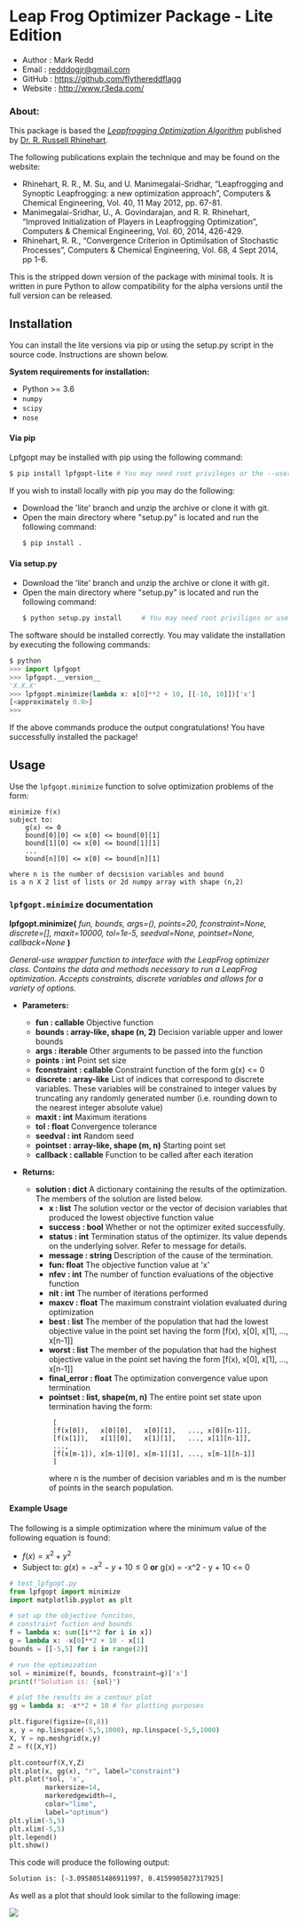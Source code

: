 # Leap Frog Optimizer Package - Lite Edition

- Author  : Mark Redd
- Email   : redddogjr@gmail.com
- GitHub  : https://github.com/flythereddflagg
- Website : http://www.r3eda.com/

### About:

This package is based the 
<em><a href="http://www.r3eda.com/leapfrogging-optimization-algorithm/">Leapfrogging Optimization 
Algorithm</a></em>
published by 
<a href="http://www.r3eda.com/about-russ/">Dr. R. Russell Rhinehart</a>.

The following publications explain the technique and may be found on the website:
  - Rhinehart, R. R., M. Su, and U. Manimegalai-Sridhar,
    “Leapfrogging and Synoptic Leapfrogging: a new optimization approach”,
    Computers & Chemical Engineering, Vol. 40, 11 May 2012, pp. 67-81.
  - Manimegalai-Sridhar, U., A. Govindarajan, and R. R. Rhinehart,
    “Improved Initialization of Players in Leapfrogging Optimization”,
    Computers & Chemical Engineering, Vol. 60, 2014, 426-429.
  - Rhinehart, R. R.,
    “Convergence Criterion in Optimilsation of Stochastic Processes”,
    Computers & Chemical Engineering, Vol. 68, 4 Sept 2014, pp 1-6.

This is the stripped down version of the package with minimal tools. It is written in pure Python to allow compatibility
for the alpha versions until the full version can be released.

## Installation 

You can install the lite versions via pip or using the setup.py script in the source code. Instructions are shown below.

**System requirements for installation:**

 - Python >= 3.6
 - `numpy`
 - `scipy`
 - `nose`

#### Via pip

Lpfgopt may be installed with pip using the following command:
```bash
$ pip install lpfgopt-lite # You may need root privileges or the --user tag
```

If you wish to install locally with pip you may do the following:
- Download the 'lite' branch and unzip the archive or clone it with git.
- Open the main directory where "setup.py" is located and run the following command:
  ```bash
  $ pip install .
  ```
#### Via setup.py
- Download the 'lite' branch and unzip the archive or clone it with git.
- Open the main directory where "setup.py" is located and run the following command:
  ```bash
  $ python setup.py install     # You may need root priviliges or use the --user tag
  ```
The software should be installed correctly. You may validate the installation by executing the following commands:
```python
$ python
>>> import lpfgopt
>>> lpfgopt.__version__
'X.X.X'
>>> lpfgopt.minimize(lambda x: x[0]**2 + 10, [[-10, 10]])['x']
[<approximately 0.0>]
>>>
```
If the above commands produce the output congratulations! You have successfully installed the package!
## Usage
Use the `lpfgopt.minimize` function to solve optimization problems of the form:
```
minimize f(x)
subject to:
	g(x) <= 0
	bound[0][0] <= x[0] <= bound[0][1]
	bound[1][0] <= x[0] <= bound[1][1]
	...
	bound[n][0] <= x[0] <= bound[n][1]

where n is the number of decsision variables and bound
is a n X 2 list of lists or 2d numpy array with shape (n,2)
```
### `lpfgopt.minimize` documentation

**lpfgopt.minimize(** *fun, bounds, args=(), points=20, fconstraint=None, discrete=[], maxit=10000, tol=1e-5, seedval=None, pointset=None, callback=None* **)**

*General-use wrapper function to interface with the LeapFrog optimizer class.*
*Contains the data and methods necessary to run a LeapFrog optimization.*
*Accepts constraints, discrete variables and allows for a variety of options.*

- **Parameters:**        
  - **fun : callable** Objective function 
  - **bounds : array-like, shape (n, 2)** Decision variable upper and lower bounds
  - **args : iterable** Other arguments to be passed 
  into the function
  - **points : int** Point set size
  - **fconstraint : callable** Constraint function of the form g(x) <= 0
  - **discrete : array-like** List of indices that correspond to 
  discrete variables. These variables
  will be constrained to integer values
  by truncating any randomly generated
  number (i.e. rounding down to the 
  nearest integer absolute value)
  - **maxit : int** Maximum iterations
  - **tol : float** Convergence tolerance
  - **seedval : int** Random seed
  - **pointset : array-like, shape (m, n)** Starting point set
  - **callback : callable** Function to be called after each iteration
  
- **Returns:**
  
  - **solution : dict** A dictionary containing the results of the optimization.
       The members of the solution are listed below.
       - **x : list** 
         The solution vector or the vector of 
         decision variables that produced the lowest 
         objective function value
       - **success : bool**
         Whether or not the optimizer exited successfully.
       - **status : int**
         Termination status of the optimizer. Its value 
         depends on the underlying solver. Refer to 
         message for details.
       - **message : string**
         Description of the cause of the termination.
       - **fun: float**
         The objective function value at 'x'
       - **nfev : int**
         The number of function evaluations of the objective
         function
       - **nit : int**
         The number of iterations performed
       - **maxcv : float**
         The maximum constraint violation evaluated during
         optimization
       - **best : list** 
         The member of the population that had the lowest
         objective value in the point set having the form
         [f(x), x[0], x[1], ..., x[n-1]]
       - **worst : list**
         The member of the population that had the highest
         objective value in the point set having the form
         [f(x), x[0], x[1], ..., x[n-1]]
       - **final_error : float**
         The optimization convergence value upon termination
       - **pointset :  list, shape(m, n)** The entire point set state upon termination having 
         the form:
         ```
          [
          [f(x[0]),   x[0][0],   x[0][1],   ..., x[0][n-1]],
          [f(x[1]),   x[1][0],   x[1][1],   ..., x[1][n-1]],
          ...,
          [f(x[m-1]), x[m-1][0], x[m-1][1], ..., x[m-1][n-1]]
          ]
         ```
         where n is the number of decision variables and m 
          is the number of points in the search population.

#### Example Usage
The following is a simple optimization where the minimum value of the following equation is found:  
 - $f(x) = x^2+y^2$
 - Subject to: $g(x) = -x^2 - y + 10 \le 0$ **or** g(x) = -x^2 - y + 10 <= 0
```python
# test_lpfgopt.py
from lpfgopt import minimize
import matplotlib.pyplot as plt

# set up the objective funciton, 
# constraint fuction and bounds
f = lambda x: sum([i**2 for i in x])
g = lambda x: -x[0]**2 + 10 - x[1] 
bounds = [[-5,5] for i in range(2)]

# run the optimization
sol = minimize(f, bounds, fconstraint=g)['x']
print(f"Solution is: {sol}")

# plot the results on a contour plot
gg = lambda x: -x**2 + 10 # for plotting purposes

plt.figure(figsize=(8,8))
x, y = np.linspace(-5,5,1000), np.linspace(-5,5,1000)
X, Y = np.meshgrid(x,y)
Z = f([X,Y])

plt.contourf(X,Y,Z)
plt.plot(x, gg(x), "r", label="constraint")
plt.plot(*sol, 'x', 
         markersize=14, 
         markeredgewidth=4, 
         color="lime", 
         label="optimum")
plt.ylim(-5,5)
plt.xlim(-5,5)
plt.legend()
plt.show()
```
This code will produce the following output:
```bash
Solution is: [-3.0958051486911997, 0.4159905027317925]
```
As well as a plot that should look similar to the following image:

![](./docs/media/sample_opt.png)
